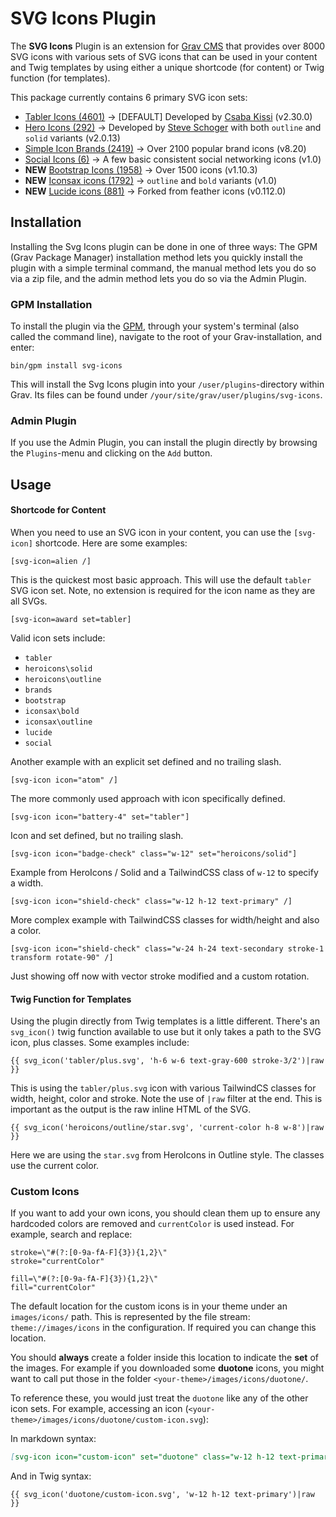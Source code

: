 # SVG Icons Plugin

The **SVG Icons** Plugin is an extension for [Grav CMS](http://github.com/getgrav/grav) that provides over 8000 SVG icons with various sets of SVG icons that can be used in your content and Twig templates by using either a unique shortcode (for content) or Twig function (for templates).

This package currently contains 6 primary SVG icon sets:

* [Tabler Icons (4601)](https://tabler-icons.io/) → [DEFAULT] Developed by [Csaba Kissi](https://twitter.com/csaba_kiss) (v2.30.0)
* [Hero Icons (292)](https://heroicons.dev/) → Developed by [Steve Schoger](https://twitter.com/steveschoger) with both `outline` and `solid` variants (v2.0.13)
* [Simple Icon Brands (2419)](https://simpleicons.org/) → Over 2100 popular brand icons (v8.20)
* [Social Icons (6)](#) → A few basic consistent social networking icons (v1.0)
* **NEW** [Bootstrap Icons (1958)](https://icons.getbootstrap.com/) → Over 1500 icons (v1.10.3)
* **NEW** [Iconsax icons (1792)](https://iconsax.io/) →  `outline` and `bold` variants (v1.0)
* **NEW** [Lucide icons (881)](https://lucide.dev/) → Forked from feather icons (v0.112.0)

## Installation

Installing the Svg Icons plugin can be done in one of three ways: The GPM (Grav Package Manager) installation method lets you quickly install the plugin with a simple terminal command, the manual method lets you do so via a zip file, and the admin method lets you do so via the Admin Plugin.

### GPM Installation

To install the plugin via the [GPM](http://learn.getgrav.org/advanced/grav-gpm), through your system's terminal (also called the command line), navigate to the root of your Grav-installation, and enter:

    bin/gpm install svg-icons

This will install the Svg Icons plugin into your `/user/plugins`-directory within Grav. Its files can be found under `/your/site/grav/user/plugins/svg-icons`.

### Admin Plugin

If you use the Admin Plugin, you can install the plugin directly by browsing the `Plugins`-menu and clicking on the `Add` button.

## Usage

#### Shortcode for Content

When you need to use an SVG icon in your content, you can use the `[svg-icon]` shortcode. Here are some examples:

```
[svg-icon=alien /] 
```

This is the quickest most basic approach. This will use the default `tabler` SVG icon set. Note, no extension is required for the icon name as they are all SVGs.

```
[svg-icon=award set=tabler]
```

Valid icon sets include:

* `tabler`
* `heroicons\solid`
* `heroicons\outline`
* `brands`
* `bootstrap`
* `iconsax\bold`
* `iconsax\outline`
* `lucide`
* `social`

Another example with an explicit set defined and no trailing slash.

```
[svg-icon icon="atom" /]
```

The more commonly used approach with icon specifically defined.

```
[svg-icon icon="battery-4" set="tabler"]
```

Icon and set defined, but no trailing slash.

```
[svg-icon icon="badge-check" class="w-12" set="heroicons/solid"]
```

Example from HeroIcons / Solid and a TailwindCSS class of `w-12` to specify a width.

```
[svg-icon icon="shield-check" class="w-12 h-12 text-primary" /]
```

More complex example with TailwindCSS classes for width/height and also a color.

```
[svg-icon icon="shield-check" class="w-24 h-24 text-secondary stroke-1 transform rotate-90" /]
```

Just showing off now with vector stroke modified and a custom rotation.

#### Twig Function for Templates

Using the plugin directly from Twig templates is a little different. There's an `svg_icon()` twig function available to use but it only takes a path to the SVG icon, plus classes. Some examples include:

```
{{ svg_icon('tabler/plus.svg', 'h-6 w-6 text-gray-600 stroke-3/2')|raw }}
```

This is using the `tabler/plus.svg` icon with various TailwindCS classes for width, height, color and stroke.  Note the use of `|raw` filter at the end. This is important as the output is the raw inline HTML of the SVG.

```
{{ svg_icon('heroicons/outline/star.svg', 'current-color h-8 w-8')|raw }}
```

Here we are using the `star.svg` from HeroIcons in Outline style.  The classes use the current color.

### Custom Icons

If you want to add your own icons, you should clean them up to ensure any hardcoded colors are removed and `currentColor` is used instead.  For example, search and replace:

```
stroke=\"#(?:[0-9a-fA-F]{3}){1,2}\"
stroke="currentColor"

fill=\"#(?:[0-9a-fA-F]{3}){1,2}\"
fill="currentColor"
```

The default location for the custom icons is in your theme under an `images/icons/` path.  This is represented by the file stream: `theme://images/icons` in the configuration. If required you can change this location.

You should **always** create a folder inside this location to indicate the **set** of the images.  For example if you downloaded some **duotone** icons, you might want to call put those in the folder `<your-theme>/images/icons/duotone/`.  

To reference these, you would just treat the `duotone` like any of the other icon sets.  For example, accessing an icon (`<your-theme>/images/icons/duotone/custom-icon.svg`):

In markdown syntax:

```markdown
[svg-icon icon="custom-icon" set="duotone" class="w-12 h-12 text-primary" /]
```

And in Twig syntax:

```twig
{{ svg_icon('duotone/custom-icon.svg', 'w-12 h-12 text-primary')|raw }}
```






